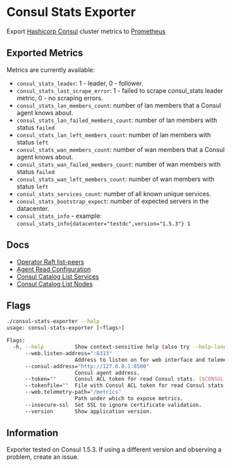 # Consul Stats Exporter

Export [Hashicorp Consul](https://github.com/hashicorp/consul) cluster metrics to [Prometheus](https://github.com/prometheus/prometheus)

## Exported Metrics

Metrics are currently available:

* `consul_stats_leader`: 1 - leader, 0 - follower.
* `consul_stats_last_scrape_error`: 1 - failed to scrape consul_stats leader metric, 0 - no scraping errors.
* `consul_stats_lan_members_count`: number of lan members that a Consul agent knows about.
* `consul_stats_lan_failed_members_count`: number of lan members with status `failed`
* `consul_stats_lan_left_members_count`: number of lan members with status `left`
* `consul_stats_wan_members_count`: number of wan members that a Consul agent knows about.
* `consul_stats_wan_failed_members_count`: number of wan members with status `failed`
* `consul_stats_wan_left_members_count`: number of wan members with status `left`
* `consul_stats_services_count`: number of all known unique services.
* `consul_stats_bootstrap_expect`: number of expected servers in the datacenter.
* `consul_stats_info` - example: `consul_stats_info{datacenter="testdc",version="1.5.3"} 1`

## Docs

* [Operator Raft list-peers](https://www.consul.io/docs/commands/operator/raft.html#list-peers)
* [Agent Read Configuration](https://www.consul.io/api/agent.html#read-configuration)
* [Consul Catalog List Services](https://www.consul.io/docs/commands/catalog/services.html)
* [Consul Catalog List Nodes](https://www.consul.io/docs/commands/catalog/nodes.html)

## Flags

```bash
./consul-stats-exporter --help
usage: consul-stats-exporter [<flags>]

Flags:
  -h, --help          Show context-sensitive help (also try --help-long and --help-man).
      --web.listen-address=":8313"  
                      Address to listen on for web interface and telemetry.
      --consul-address="http://127.0.0.1:8500"  
                      Consul agent address.
      --token=""      Consul ACL token for read Consul stats. [$CONSUL_HTTP_TOKEN]
      --tokenfile=""  File with Consul ACL token for read Consul stats. [$CONSUL_HTTP_TOKEN_FILE]
      --web.telemetry-path="/metrics"  
                      Path under which to expose metrics.
      --insecure-ssl  Set SSL to ignore certificate validation.
      --version       Show application version.
```

## Information

Exporter tested on Consul 1.5.3. If using a different version and observing a problem, create an issue.
